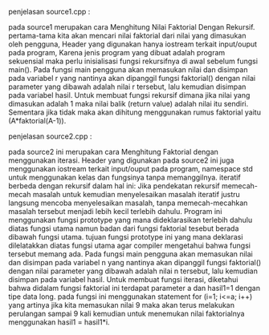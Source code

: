 penjelasan source1.cpp :

pada source1 merupakan cara Menghitung Nilai Faktorial Dengan Rekursif. pertama-tama kita akan mencari nilai faktorial dari nilai yang dimasukan oleh pengguna, Header yang digunakan hanya iostream terkait input/ouput pada program, Karena jenis program yang dibuat adalah program sekuensial maka perlu inisialisasi fungsi rekursifnya di awal sebelum fungsi main(). Pada fungsi main pengguna akan memasukan nilai dan disimpan pada variabel r yang nantinya akan dipanggil fungsi faktorial() dengan nilai parameter yang dibawah adalah nilai r tersebut, lalu kemudian disimpan pada variabel hasil. Untuk membuat fungsi rekursif dimana jika nilai yang dimasukan adalah 1 maka nilai balik (return value) adalah nilai itu sendiri. Sementara jika tidak maka akan dihitung menggunakan rumus faktorial yaitu (A*faktorial(A-1)).

penjelasan source2.cpp :

pada source2 ini merupakan cara Menghitung Faktorial dengan menggunakan iterasi. Header yang digunakan pada source2 ini juga menggunakan iostream terkait input/ouput pada program, namespace std untuk menggunakan kelas dan fungsinya tanpa memanggilnya. iteratif berbeda dengan rekursif dalam hal ini: Jika pendekatan rekursif memecah-mecah masalah untuk kemudian menyelesaikan masalah iteratif justru langsung mencoba menyelesaikan masalah, tanpa memecah-mecahkan masalah tersebut menjadi lebih kecil terlebih dahulu. Program ini menggunakan fungsi prototype yang mana dideklarasikan terlebih dahulu diatas fungsi utama namun badan dari fungsi faktorial tesebut berada dibawah fungsi utama. tujuan fungsi prototype ini yang mana deklarasi dilelatakkan diatas fungsi utama agar compiler mengetahui bahwa fungsi tersebut memang ada. Pada fungsi main pengguna akan memasukan nilai dan disimpan pada variabel n yang nantinya akan dipanggil fungsi faktorial() dengan nilai parameter yang dibawah adalah nilai n tersebut, lalu kemudian disimpan pada variabel hasil. Untuk membuat fungsi iterasi, diketahui bahwa didalam fungsi faktorial ini terdapat parameter a dan hasil1=1 dengan tipe data long. pada fungsi ini menggunakan statement for (i=1; i<=a; i++) yang artinya jika kita memasukan nilai 9 maka akan terus melakukan perulangan sampai 9 kali kemudian untuk menemukan nilai faktorialnya menggunakan hasil1 = hasil1*i. 
